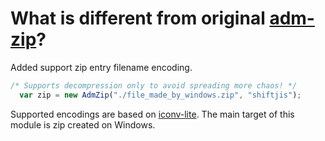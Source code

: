 # What is different from original [adm-zip](https://www.npmjs.com/package/adm-zip)?
Added support zip entry filename encoding.
```javascript
/* Supports decompression only to avoid spreading more chaos! */
  var zip = new AdmZip("./file_made_by_windows.zip", "shiftjis");
```
Supported encodings are based on [iconv-lite](https://www.npmjs.com/package/iconv-lite).
The main target of this module is zip created on Windows.
